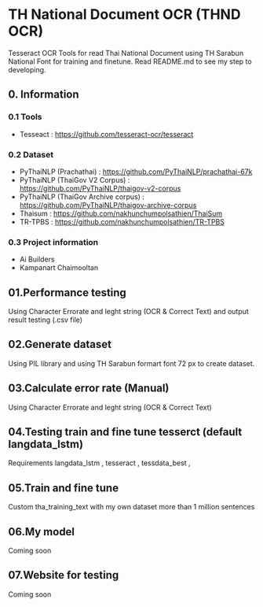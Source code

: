 # TH National Document OCR (THND OCR) 
Tesseract OCR Tools for read Thai National Document using TH Sarabun National Font for training and finetune.
Read README.md to see my step to developing.

## 0. Information
### 0.1 Tools 
- Tesseact : https://github.com/tesseract-ocr/tesseract
### 0.2 Dataset
- PyThaiNLP (Prachathai) : https://github.com/PyThaiNLP/prachathai-67k
- PyThaiNLP (ThaiGov V2 Corpus) : https://github.com/PyThaiNLP/thaigov-v2-corpus
- PyThaiNLP (ThaiGov Archive corpus) : https://github.com/PyThaiNLP/thaigov-archive-corpus
- Thaisum : https://github.com/nakhunchumpolsathien/ThaiSum 
- TR-TPBS : https://github.com/nakhunchumpolsathien/TR-TPBS
### 0.3 Project information
- Ai Builders
- Kampanart Chaimooltan

## 01.Performance testing 
Using Character Errorate and leght string (OCR & Correct Text) and output result testing (.csv file)

## 02.Generate dataset
Using PIL library and using TH Sarabun formart font 72 px to create dataset.

## 03.Calculate error rate (Manual)
Using Character Errorate and leght string (OCR & Correct Text)

## 04.Testing train and fine tune tesserct (default langdata_lstm)
Requirements langdata_lstm , tesseract , tessdata_best , 

## 05.Train and fine tune
Custom tha_training_text with my own dataset more than 1 million sentences

## 06.My model
Coming soon

## 07.Website for testing
Coming soon


